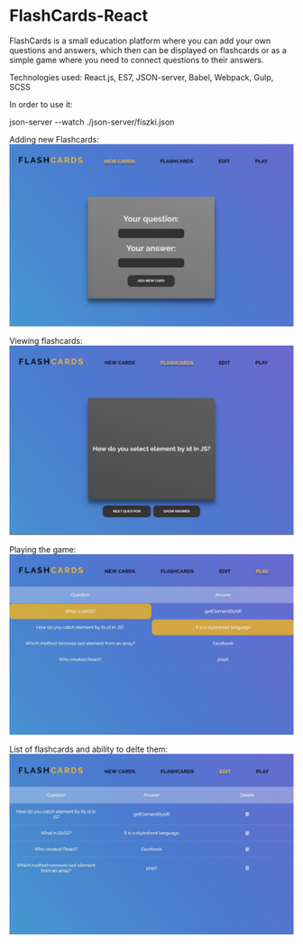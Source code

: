 # FlashCards-React

FlashCards is a small education platform where you can add your own questions and answers, which then can be displayed on flashcards or as a simple game where you need to connect questions to their answers.

Technologies used: React.js, ES7, JSON-server, Babel, Webpack, Gulp, SCSS

In order to use it:

json-server --watch ./json-server/fiszki.json

Adding new Flashcards:
![newcards](https://github.com/AdrianGrochowski/FlashCards-React/blob/master/newcards.JPG)

Viewing flashcards: 
![flashcards](https://github.com/AdrianGrochowski/FlashCards-React/blob/master/flashcards.JPG)

Playing the game:
![play](https://github.com/AdrianGrochowski/FlashCards-React/blob/master/play.JPG)

List of flashcards and ability to delte them:
![edit](https://github.com/AdrianGrochowski/FlashCards-React/blob/master/edit.JPG)
